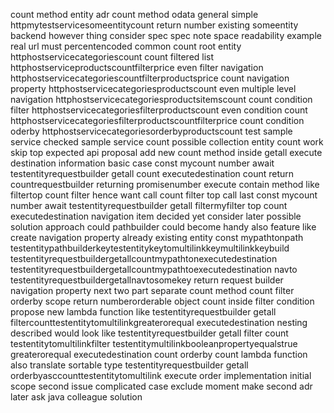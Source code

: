 count method entity adr count method odata general simple httpmytestservicesomeentitycount return number existing someentity backend however thing consider spec spec note space readability example real url must percentencoded common count root entity httphostservicecategoriescount count filtered list httphostserviceproductscountfilterprice even filter navigation httphostservicecategoriescountfilterproductsprice count navigation property httphostservicecategoriesproductscount even multiple level navigation httphostservicecategoriesproductsitemscount count condition filter httphostservicecategoriesfilterproductscount even condition count httphostservicecategoriesfilterproductscountfilterprice count condition oderby httphostservicecategoriesorderbyproductscount test sample service checked sample service count possible collection entity count work skip top expected api proposal add new count method inside getall execute destination information basic case const mycount number await testentityrequestbuilder getall count executedestination count return countrequestbuilder returning promisenumber execute contain method like filtertop count filter hence want call count filter top call last const mycount number await testentityrequestbuilder getall filtermyfilter top count executedestination navigation item decided yet consider later possible solution approach could pathbuilder could become handy also feature like create navigation property already existing entity const mypathtonpath testentitypathbuilderkeytestentitykeytomultilinkkeymultilinkkeybuild testentityrequestbuildergetallcountmypathtonexecutedestination testentityrequestbuildergetallcountmypathtoexecutedestination navto testentityrequestbuildergetallnavtosomekey return request builder navigation property next two part separate count method count filter orderby scope return numberorderable object count inside filter condition propose new lambda function like testentityrequestbuilder getall filtercounttestentitytomultilinkgreaterorequal executedestination nesting described would look like testentityrequestbuilder getall filter count testentitytomultilinkfilter testentitymultilinkbooleanpropertyequalstrue greaterorequal executedestination count orderby count lambda function also translate sortable type testentityrequestbuilder getall orderbyasccounttestentitytomultilink execute order implementation initial scope second issue complicated case exclude moment make second adr later ask java colleague solution